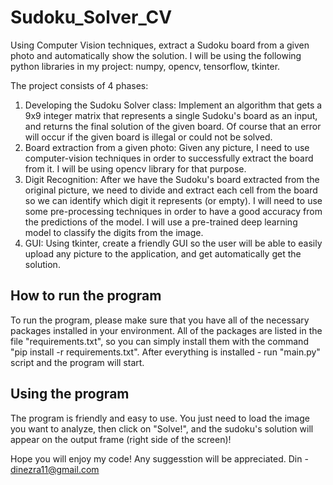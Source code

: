 # Sudoku_Solver_CV
Using Computer Vision techniques, extract a Sudoku board from a given photo and automatically show the solution.
I will be using the following python libraries in my project: numpy, opencv, tensorflow, tkinter.

The project consists of 4 phases:
1. Developing the Sudoku Solver class: Implement an algorithm that gets a 9x9 integer matrix that represents a single Sudoku's board as an input, and returns the final solution of the given board.
Of course that an error will occur if the given board is illegal or could not be solved.
2. Board extraction from a given photo: Given any picture, I need to use computer-vision techniques in order to successfully extract the board from it. I will be using opencv library for that purpose.
3. Digit Recognition: After we have the Sudoku's board extracted from the original picture, we need to divide and extract each cell from the board so we can identify which digit it represents (or empty). I will need to use some pre-processing techniques in order to have a good accuracy from the predictions of the model. I will use a pre-trained deep learning model to classify the digits from the image.
4. GUI: Using tkinter, create a friendly GUI so the user will be able to easily upload any picture to the application, and get automatically get the solution.

## How to run the program
To run the program, please make sure that you have all of the necessary packages installed in your environment.
All of the packages are listed in the file "requirements.txt", so you can simply install them with the command "pip install -r requirements.txt".
After everything is installed - run "main.py" script and the program will start.

## Using the program
The program is friendly and easy to use. You just need to load the image you want to analyze, then click on "Solve!", and the sudoku's solution will appear on the output frame (right side of the screen)!

Hope you will enjoy my code! Any suggesstion will be appreciated.
Din - dinezra11@gmail.com
